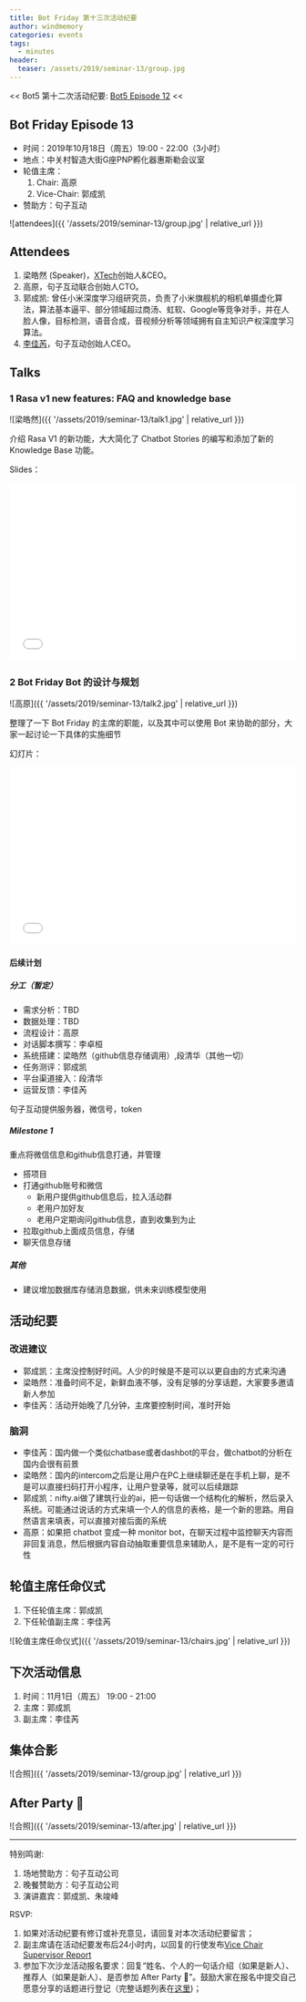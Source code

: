 ```yaml
---
title: Bot Friday 第十三次活动纪要
author: windmemory
categories: events
tags:
  - minutes
header:
  teaser: /assets/2019/seminar-13/group.jpg
---
```


<< Bot5 第十二次活动纪要: [Bot5 Episode 12](https://bot5.club/events/seminar-minutes-12) <<

## Bot Friday Episode 13

- 时间：2019年10月18日（周五）19:00 - 22:00（3小时）
- 地点：中关村智造大街G座PNP孵化器惠斯勒会议室
- 轮值主席：
    1. Chair: 高原
    1. Vice-Chair: 郭成凯
- 赞助方：句子互动

![attendees]({{ '/assets/2019/seminar-13/group.jpg' | relative_url }})

## Attendees

1. 梁皓然 (Speaker)，[XTech](https://x-tech.io)创始人&CEO。
1. 高原，句子互动联合创始人CTO。
1. 郭成凯: 曾任小米深度学习组研究员，负责了小米旗舰机的相机单摄虚化算法，算法基本逼平、部分领域超过商汤、虹软、Google等竞争对手，并在人脸人像，目标检测，语音合成，音视频分析等领域拥有自主知识产权深度学习算法。
1. [李佳芮](/people/lijiarui/)，句子互动创始人CEO。

## Talks

### 1 Rasa v1 new features: FAQ and knowledge base

![梁皓然]({{ '/assets/2019/seminar-13/talk1.jpg' | relative_url }})

介绍 Rasa V1 的新功能，大大简化了 Chatbot Stories 的编写和添加了新的 Knowledge Base 功能。

Slides：

<div class="zoom-container" style="
    position: relative;
    padding-bottom:56.25%;
    padding-top:30px;
    height:0;
    overflow:hidden;
">
  <iframe
    src='{{ '/assets/js/viewer-js/#/assets/2019/seminar-13/talk1.pdf' | relative_url }}'
    width='560'
    height='315'
    allowfullscreen
    webkitallowfullscreen
    frameborder="0"
    style="
      position: absolute;
      top:0;
      left:0;
      width:100%;
      height:100%;
    "
  ></iframe>
</div>

### 2 Bot Friday Bot 的设计与规划

![高原]({{ '/assets/2019/seminar-13/talk2.jpg' | relative_url }})

整理了一下 Bot Friday 的主席的职能，以及其中可以使用 Bot 来协助的部分，大家一起讨论一下具体的实施细节

幻灯片：

<div class="video-container" style="
    position: relative;
    padding-bottom:56.25%;
    padding-top:30px;
    height:0;
    overflow:hidden;
">
  <iframe
    src='{{ '/assets/js/viewer-js/#/assets/2019/seminar-13/talk2.pdf' | relative_url }}'
    width='560'
    height='315'
    allowfullscreen
    webkitallowfullscreen
    frameborder="0"
    style="
      position: absolute;
      top:0;
      left:0;
      width:100%;
      height:100%;
    "
  ></iframe>
</div>

#### 后续计划

##### 分工（暂定）

- 需求分析：TBD
- 数据处理：TBD
- 流程设计：高原
- 对话脚本撰写：李卓桓
- 系统搭建：梁皓然（github信息存储调用）,段清华（其他一切）
- 任务测评：郭成凯
- 平台渠道接入：段清华
- 运营反馈：李佳芮

句子互动提供服务器，微信号，token

##### Milestone 1

重点将微信信息和github信息打通，并管理

- 搭项目
- 打通github账号和微信
  - 新用户提供github信息后，拉入活动群
  - 老用户加好友
  - 老用户定期询问github信息，直到收集到为止
- 拉取github上面成员信息，存储
- 聊天信息存储

##### 其他

- 建议增加数据库存储消息数据，供未来训练模型使用

## 活动纪要

### 改进建议

- 郭成凯：主席没控制好时间。人少的时候是不是可以以更自由的方式来沟通
- 梁皓然：准备时间不足，新鲜血液不够，没有足够的分享话题，大家要多邀请新人参加
- 李佳芮：活动开始晚了几分钟，主席要控制时间，准时开始

### 脑洞

- 李佳芮：国内做一个类似chatbase或者dashbot的平台，做chatbot的分析在国内会很有前景
- 梁皓然：国内的intercom之后是让用户在PC上继续聊还是在手机上聊，是不是可以直接扫码打开小程序，让用户登录等，就可以后续跟踪
- 郭成凯：nifty.ai做了建筑行业的ai，把一句话做一个结构化的解析，然后录入系统。可能通过说话的方式来填一个人的信息的表格，是一个新的思路。用自然语言来填表，可以直接对接后面的系统
- 高原：如果把 chatbot 变成一种 monitor bot，在聊天过程中监控聊天内容而非回复消息，然后根据内容自动抽取重要信息来辅助人，是不是有一定的可行性

## 轮值主席任命仪式

1. 下任轮值主席：郭成凯
2. 下任轮值副主席：李佳芮

![轮值主席任命仪式]({{ '/assets/2019/seminar-13/chairs.jpg' | relative_url }})

## 下次活动信息

1. 时间：11月1日（周五） 19:00 - 21:00
1. 主席：郭成凯
1. 副主席：李佳芮

## 集体合影

![合照]({{ '/assets/2019/seminar-13/group.jpg' | relative_url }})

## After Party 🍻

![合照]({{ '/assets/2019/seminar-13/after.jpg' | relative_url }})

-----

特别鸣谢:

1. 场地赞助方：句子互动公司
2. 晚餐赞助方：句子互动公司
3. 演讲嘉宾：郭成凯、朱竣峰

RSVP:

1. 如果对活动纪要有修订或补充意见，请回复对本次活动纪要留言；
1. 副主席请在活动纪要发布后24小时内，以回复的行使发布[Vice Chair Supervisor Report](/manuals/chair/#vice-chair-supervisor-report)
1. 参加下次沙龙活动报名要求：回复“姓名、个人的一句话介绍（如果是新人）、推荐人（如果是新人）、是否参加 After Party 🍻”。鼓励大家在报名中提交自己愿意分享的话题进行登记（完整话题列表在[这里](https://www.bot5.club/talks/))；
